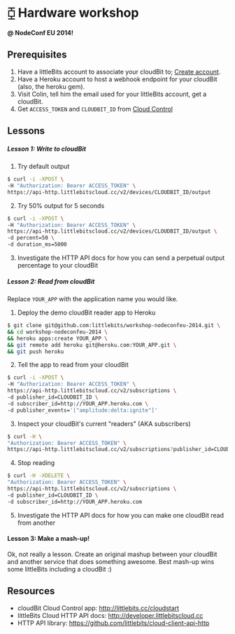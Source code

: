 # ⧮ Hardware workshop
**@ NodeConf EU 2014!**



## Prerequisites
1. Have a littleBits account to associate your cloudBit to; [Create account](https://littlebits.cc/signup).
2. Have a Heroku account to host a webhook endpoint for your cloudBit (also, the heroku gem).
3. Visit Colin, tell him the email used for your littleBits account, get a cloudBit.
4. Get `ACCESS_TOKEN` and `CLOUDBIT_ID` from [Cloud Control](control.littlebitscloud.cc)



## Lessons

##### Lesson 1: Write to cloudBit
1. Try default output
  ```sh
  $ curl -i -XPOST \
  -H "Authorization: Bearer ACCESS_TOKEN" \
  https://api-http.littlebitscloud.cc/v2/devices/CLOUDBIT_ID/output
  ````

2. Try 50% output for 5 seconds
  ```sh
  $ curl -i -XPOST \
  -H "Authorization: Bearer ACCESS_TOKEN" \
  https://api-http.littlebitscloud.cc/v2/devices/CLOUDBIT_ID/output \
  -d percent=50 \
  -d duration_ms=5000
  ```

3. Investigate the HTTP API docs for how you can send a perpetual output percentage to your cloudBit

##### Lesson 2: Read from cloudBit
Replace `YOUR_APP` with the application name you would like.

1. Deploy the demo cloudBit reader app to Heroku

  ```sh
  $ git clone git@github.com:littlebits/workshop-nodeconfeu-2014.git \
  && cd workshop-nodeconfeu-2014 \
  && heroku apps:create YOUR_APP \
  && git remote add heroku git@heroku.com:YOUR_APP.git \
  && git push heroku
  ```

2. Tell the app to read from your cloudBit

  ```sh
  $ curl -i -XPOST \
  -H "Authorization: Bearer ACCESS_TOKEN" \
  https://api-http.littlebitscloud.cc/v2/subscriptions \
  -d publisher_id=CLOUDBIT_ID \
  -d subscriber_id=http://YOUR_APP.heroku.com \
  -d publisher_events='["amplitude:delta:ignite"]'
  ```
3. Inspect your cloudBit's current "readers" (AKA subscribers)

  ```sh
  $ curl -H \
  "Authorization: Bearer ACCESS_TOKEN" \
  https://api-http.littlebitscloud.cc/v2/subscriptions?publisher_id=CLOUDBIT_ID
  ```
4. Stop reading

  ```sh
  $ curl -H -XDELETE \
  "Authorization: Bearer ACCESS_TOKEN" \
  https://api-http.littlebitscloud.cc/v2/subscriptions \
  -d publisher_id=CLOUDBIT_ID \
  -d subscriber_id=http://YOUR_APP.heroku.com
  ```
5. Investigate the HTTP API docs for how you can make one cloudBit read from another

#### Lesson 3: Make a mash-up!

Ok, not really a lesson. Create an original mashup between your cloudBit and another service that does something awesome.
Best mash-up wins some littleBits including a cloudBit :)

## Resources
- cloudBit Cloud Control app: http://littlebits.cc/cloudstart
- littleBits Cloud HTTP API docs: http://developer.littlebitscloud.cc
- HTTP API library: https://github.com/littlebits/cloud-client-api-http
